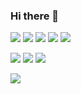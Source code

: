 ### Hi there 👋

<img src="https://img.shields.io/badge/PHP-777BB4?style=flat-square&logo=C%2B%2B&logoColor=white"/></a>
<img src="https://img.shields.io/badge/HTML5-E34F26?style=flat-square&logo=html5&logoColor=white"/></a>
<img src="https://img.shields.io/badge/JS-F7DF1E?style=flat-square&logo=javascript&logoColor=white"/></a>
<img src="https://img.shields.io/badge/JQuery-0769AD?style=flat-square&logo=jquery&logoColor=white"/></a>
<img src="https://img.shields.io/badge/MySQL-4479A1?style=flat-square&logo=mysql&logoColor=white"/></a>

<img src="https://img.shields.io/badge/JAVA-3776AB?style=flat-square&logo=oracleoracle&logoColor=white"/></a>
<img src="https://img.shields.io/badge/C-3776AB?style=flat-square&logo=c&logoColor=white"/></a>
<img src="https://img.shields.io/badge/Python-3776AB?style=flat-square&logo=python&logoColor=white"/></a>

<img src="https://img.shields.io/badge/linux-FCC624?style=for-the-badge&logo=linux&logoColor=black">

<!--
**Leantn/Leantn** is a ✨ _special_ ✨ repository because its `README.md` (this file) appears on your GitHub profile.

Here are some ideas to get you started:

- 🔭 I’m currently working on ...
- 🌱 I’m currently learning ...
- 👯 I’m looking to collaborate on ...
- 🤔 I’m looking for help with ...
- 💬 Ask me about ...
- 📫 How to reach me: ...
- 😄 Pronouns: ...
- ⚡ Fun fact: ...
-->
